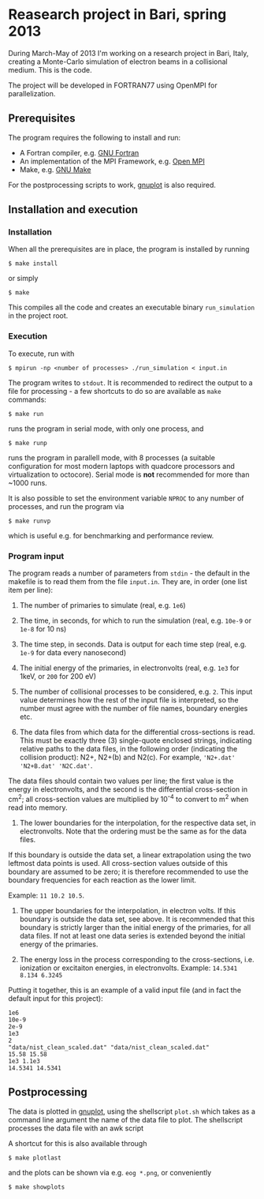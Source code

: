 Reasearch project in Bari, spring 2013
===============

During March-May of 2013 I'm working on a research project in Bari, Italy, creating a Monte-Carlo simulation of electron beams in a collisional medium. This is the code.

The project will be developed in FORTRAN77 using OpenMPI for parallelization.

## Prerequisites

The program requires the following to install and run:

  * A Fortran compiler, e.g. [GNU Fortran](http://gcc.gnu.org/fortran/)
  * An implementation of the MPI Framework, e.g. [Open MPI](http://www.open-mpi.org/)
  * Make, e.g. [GNU Make](http://www.gnu.org/software/make/)

For the postprocessing scripts to work, [gnuplot](http://www.gnuplot.info/) is also required.

## Installation and execution

### Installation

When all the prerequisites are in place, the program is installed by running

    $ make install

or simply

    $ make

This compiles all the code and creates an executable binary `run_simulation` in the project root. 

### Execution

To execute, run with

    $ mpirun -np <number of processes> ./run_simulation < input.in

The program writes to `stdout`. It is recommended to redirect the output to a file for processing - a few shortcuts to do so are available as `make` commands:

    $ make run

runs the program in serial mode, with only one process, and 

    $ make runp

runs the program in parallell mode, with 8 processes (a suitable configuration for most modern laptops with quadcore processors and virtualization to octocore). Serial mode is **not** recommended for more than ~1000 runs.

It is also possible to set the environment variable `NPROC` to any number of processes, and run the program via

    $ make runvp

which is useful e.g. for benchmarking and performance review.
### Program input

The program reads a number of parameters from `stdin` - the default in the makefile is to read them from the file `input.in`. They are, in order (one list item per line):

  1. The number of primaries to simulate (real, e.g. `1e6`)

  1. The time, in seconds, for which to run the simulation (real, e.g. `10e-9` or `1e-8` for 10 ns)

  1. The time step, in seconds. Data is output for each time step (real, e.g. `1e-9` for data every nanosecond)

  1. The initial energy of the primaries, in electronvolts (real, e.g. `1e3` for 1keV, or `200` for 200 eV)

  1. The number of collisional processes to be considered, e.g. `2`. This input value determines how the rest of the input file is interpreted, so the number must agree with the number of file names, boundary energies etc.

  1. The data files from which data for the differential cross-sections is read. This must be exactly three (3) single-quote enclosed strings, indicating relative paths to the data files, in the following order (indicating the collision product): N2+, N2+(b) and N2(c). For example, `'N2+.dat' 'N2+B.dat' 'N2C.dat'`.

  The data files should contain two values per line; the first value is the energy in electronvolts, and the second is the differential cross-section in cm<sup>2</sup>; all cross-section values are multiplied by 10<sup>-4</sup> to convert to m<sup>2</sup> when read into memory.

  1. The lower boundaries for the interpolation, for the respective data set, in electronvolts. Note that the ordering must be the same as for the data files.

  If this boundary is outside the data set, a linear extrapolation using the two leftmost data points is used. All cross-section values outside of this boundary are assumed to be zero; it is therefore recommended to use the boundary frequencies for each reaction as the lower limit.

  Example: `11 10.2 10.5`.
  
  1. The upper boundaries for the interpolation, in electron volts. If this boundary is outside the data set, see above. It is recommended that this boundary is strictly larger than the initial energy of the primaries, for all data files. If not at least one data series is extended beyond the initial energy of the primaries.

  1. The energy loss in the process corresponding to the cross-sections, i.e. ionization or excitaiton energies, in electronvolts. Example: `14.5341 8.134 6.3245`

Putting it together, this is an example of a valid input file (and in fact the default input for this project):

    1e6
    10e-9
    2e-9
    1e3
    2
    "data/nist_clean_scaled.dat" "data/nist_clean_scaled.dat"
    15.58 15.58
    1e3 1.1e3
    14.5341 14.5341



## Postprocessing

The data is plotted in [gnuplot](http://www.gnuplot.info/), using the shellscript `plot.sh` which takes as a command line argument the name of the data file to plot. The shellscript processes the data file with an awk script 

A shortcut for this is also available through

    $ make plotlast

and the plots can be shown via e.g. `eog *.png`, or conveniently

    $ make showplots